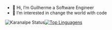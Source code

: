 - 👋 Hi, I’m Guilherme a Software Engineer
- 👀 I’m interested in change the world with code
<!---
gui-coder/gui-coder is a ✨ special ✨ repository because its `README.md` (this file) appears on your GitHub profile.
You can click the Preview link to take a look at your changes.
--->
![Karanalpe Status](https://github-readme-stats.vercel.app/api?username=gui-coder&show_icons=true&theme=github_dark)[![Top Linguagens](https://github-readme-stats.vercel.app/api/top-langs/?username=gui-codert&show_icons=true&theme=github_dark)](https://github.com/anuraghazra/github-readme-stats)
